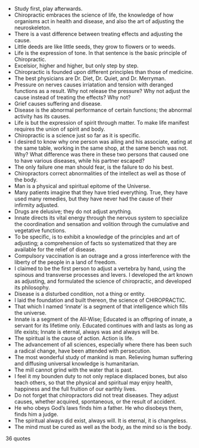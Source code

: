  - Study first, play afterwards.
 - Chiropractic embraces the science of life, the knowledge of how organisms act in health and disease, and also the art of adjusting the neuroskeleton.
 - There is a vast difference between treating effects and adjusting the cause.
 - Little deeds are like little seeds, they grow to flowers or to weeds.
 - Life is the expression of tone. In that sentence is the basic principle of Chiropractic.
 - Excelsior, higher and higher, but only step by step.
 - Chiropractic is founded upon different principles than those of medicine.
 - The best physicians are Dr. Diet, Dr. Quiet, and Dr. Merryman.
 - Pressure on nerves causes irriatation and tension with deranged functions as a result. Why not release the pressure? Why not adjust the cause instead of treating the effects? Why not?
 - Grief causes suffering and disease.
 - Disease is the abnormal performance of certain functions; the abnormal activity has its causes.
 - Life is but the expression of spirit through matter. To make life manifest requires the union of spirit and body.
 - Chiropractic is a science just so far as it is specific.
 - I desired to know why one person was ailing and his associate, eating at the same table, working in the same shop, at the same bench was not. Why? What difference was there in these two persons that caused one to have various diseases, while his partner escaped?
 - The only failure one man should fear, is the failure to do his best.
 - Chiropractors correct abnormalities of the intellect as well as those of the body.
 - Man is a physical and spiritual epitome of the Universe.
 - Many patients imagine that they have tried everything. True, they have used many remedies, but they have never had the cause of their infirmity adjusted.
 - Drugs are delusive; they do not adjust anything.
 - Innate directs its vital energy through the nervous system to specialize the coordination and sensation and volition through the cumulative and vegetative functions.
 - To be specific, is to exhibit a knowledge of the principles and art of adjusting; a comprehension of facts so systematized that they are available for the relief of disease.
 - Compulsory vaccination is an outrage and a gross interference with the liberty of the people in a land of freedom.
 - I claimed to be the first person to adjust a vertebra by hand, using the spinous and transverse processes and levers. I developed the art known as adjusting, and formulated the science of chiropractic, and developed its philosophy.
 - Disease is a disturbed condition, not a thing or entity.
 - I laid the foundation and built thereon, the science of CHIROPRACTIC.
 - That which I named ‘innate’ is a segment of that intelligence which fills the universe.
 - Innate is a segment of the All-Wise; Educated is an offspring of innate, a servant for its lifetime only. Educated continues with and lasts as long as life exists; Innate is eternal, always was and always will be.
 - The spiritual is the cause of action. Action is life.
 - The advancement of all sciences, especially where there has been such a radical change, have been attended with persecution.
 - The most wonderful study of mankind is man. Relieving human suffering and diffusing universal knowledge is humanitarian.
 - The mill cannot grind with the water that is past.
 - I feel it my bounden duty to not only replace displaced bones, but also teach others, so that the physical and spiritual may enjoy health, happiness and the full fruition of our earthly lives.
 - Do not forget that chiropractors did not treat diseases. They adjust causes, whether acquired, spontaneous, or the result of accident.
 - He who obeys God’s laws finds him a father. He who disobeys them, finds him a judge.
 - The spiritual always did exist, always will. It is eternal, it is changeless.
 - The mind must be cured as well as the body, as the mind so is the body.

36 quotes